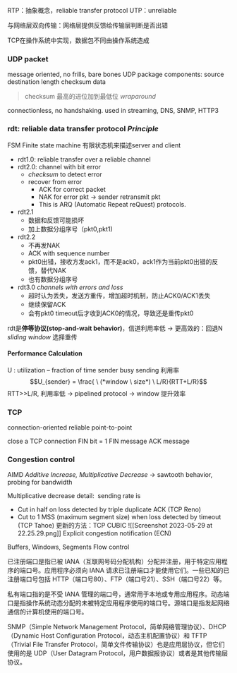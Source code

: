 RTP：抽象概念，reliable transfer protocol
UTP：unreliable

与网络层双向传输：网络层提供反馈给传输层判断是否出错

TCP在操作系统中实现，数据包不同由操作系统造成

### UDP packet
message oriented, no frills, bare bones
UDP package components: source destination length checksum data
>checksum 最高的进位加到最低位 *wraparound*

connectionless, no handshaking.
used in streaming, DNS, SNMP, HTTP3

### rdt: reliable data transfer protocol *Principle*
FSM Finite state machine 有限状态机来描述server and client
- rdt1.0: reliable transfer over a reliable channel
- rdt2.0: channel with bit error 
	- *checksum* to detect error
	- recover from error
		- ACK for correct packet 
		- NAK for error pkt  -> sender retransmit pkt
		- This is ARQ (Automatic Repeat reQuest) protocols.
- rdt2.1
	- 数据和反馈可能损坏
	- 加上数据分组序号（pkt0,pkt1)
- rdt2.2
	- 不再发NAK
	- ACK with sequence number
	- pkt0出错，接收方发ack1，而不是ack0，ack1作为当前pkt0出错的反馈，替代NAK
	- 也有数据分组序号
- rdt3.0 *channels with errors and loss*
	- 超时认为丢失，发送方重传，增加超时机制，防止ACK0/ACK1丢失
	- 继续保留ACK
	- 会有pkt0 timeout后才收到ACK0的情况，导致还是重传pkt0

rdt是**停等协议(stop-and-wait behavior)**，信道利用率低 
->  更高效的：回退N *sliding window* 选择重传

#### Performance Calculation
U : utilization – fraction of time sender busy sending 利用率
$$U_{sender} = \frac{ \ (*window \ size*) \ L/R}{RTT+L/R}$$
RTT>>L/R, 利用率低 -> pipelined protocol -> window 提升效率


### TCP
connection-oriented
reliable point-to-point

close a TCP connection FIN bit  = 1
FIN message ACK message

### Congestion control
AIMD *Additive Increase, Multiplicative Decrease* -> sawtooth behavior, probing for bandwidth

Multiplicative decrease detail:  sending rate is
- Cut in half on loss detected by triple duplicate ACK (TCP Reno)
- Cut to 1 MSS (maximum segment size) when loss detected by timeout (TCP Tahoe)
更新的方法：TCP CUBIC
![[Screenshot 2023-05-29 at 22.25.29.png]]
Explicit congestion notification (ECN)

Buffers, Windows, Segments
Flow control

已注册端口是指已被 IANA（互联网号码分配机构）分配并注册，用于特定应用程序的端口号。应用程序必须向 IANA 请求已注册端口才能使用它们。一些已知的已注册端口号包括 HTTP（端口号80）、FTP（端口号21）、SSH（端口号22）等。

私有端口指的是不受 IANA 管理的端口号，通常用于本地或专用应用程序。动态端口是指操作系统动态分配的未被特定应用程序使用的端口号。源端口是指发起网络通信的计算机使用的端口号。

SNMP（Simple Network Management Protocol，简单网络管理协议）、DHCP（Dynamic Host Configuration Protocol，动态主机配置协议）和 TFTP（Trivial File Transfer Protocol，简单文件传输协议）也是应用层协议，但它们使用的是 UDP（User Datagram Protocol，用户数据报协议）或者是其他传输层协议。